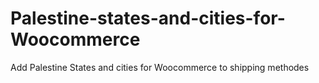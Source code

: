 # Palestine-states-and-cities-for-Woocommerce
Add Palestine States and cities for Woocommerce to shipping methodes
